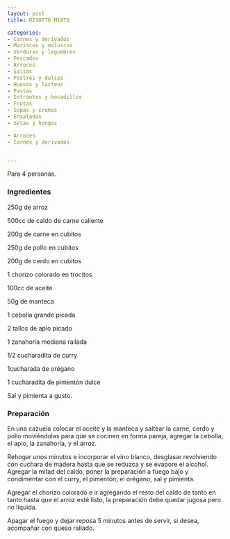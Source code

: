 ```yaml
---
layout: post
title: RISOTTO MIXTO

categories:
- Carnes y derivados
- Mariscos y moluscos
- Verduras y legumbres
- Pescados
- Arroces
- Salsas
- Postres y dulces
- Huevos y lacteos
- Pastas
- Entrantes y bocadillos
- Frutas
- Sopas y cremas
- Ensaladas
- Setas y hongos

- Arroces
- Carnes y derivados


---
```


Para 4 personas.

<h3>Ingredientes</h3>

250g de arroz

500cc de caldo de carne caliente

200g de carne en cubitos

250g de pollo en cubitos

200g de cerdo en cubitos

1 chorizo colorado en trocitos

100cc de aceite

50g de manteca

1 cebolla grande picada

2 tallos de apio picado

1 zanahoria mediana rallada

1/2 cucharadita de curry

1cucharada de orégano

1 cucharadita de pimentón dulce

Sal y pimienta a gusto.

<h3>Preparación</h3>

En una cazuela colocar el aceite y la manteca y saltear la carne, cerdo y pollo moviéndolas para que se cocinen en forma pareja, agregar la cebolla, el apio, la zanahoria, y el arroz.

Rehogar unos minutos e incorporar el vino blanco, desglasar revolviendo con cuchara de madera hasta que se reduzca y se evapore el alcohol. Agregar la mitad del caldo, poner la preparación a fuego bajo y condimentar con el curry, el pimentón, el orégano, sal y pimienta.

Agregar el chorizo colorado e ir agregando el resto del caldo de tanto en tanto hasta que el arroz esté listo, la preparación debe quedar jugosa pero no líquida.

Apagar el fuego y dejar reposa 5 minutos antes de servir, si desea, acompañar con queso rallado.

